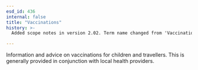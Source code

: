 ```yaml
---
esd_id: 436
internal: false
title: "Vaccinations"
history: >-
  Added scope notes in version 2.02. Term name changed from 'Vaccinations' to 'Health - vaccinations - information and advice' in version 3.00. Name chANGED TO 'Vaccinations' in version 4.00.

---
```


Information and advice on vaccinations for children and travellers.  This is generally provided in conjunction with local health providers.

